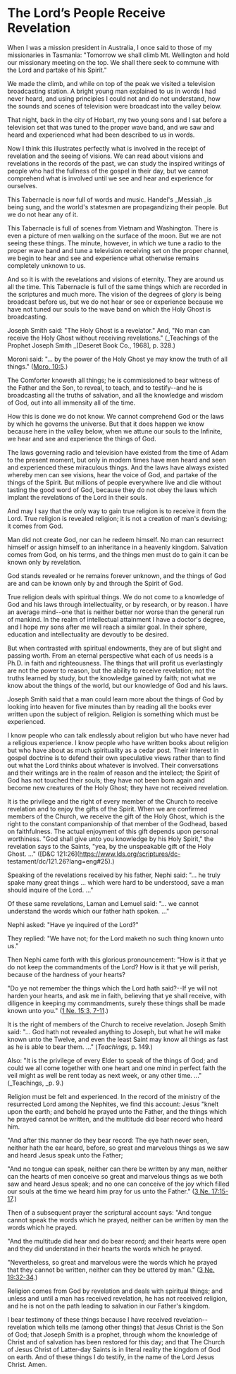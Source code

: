 # The Lord’s People Receive Revelation

When I was a mission president in Australia, I once said to those of my
missionaries in Tasmania: "Tomorrow we shall climb Mt. Wellington and hold our
missionary meeting on the top. We shall there seek to commune with the Lord
and partake of his Spirit."

We made the climb, and while on top of the peak we visited a television
broadcasting station. A bright young man explained to us in words I had never
heard, and using principles I could not and do not understand, how the sounds
and scenes of television were broadcast into the valley below.

That night, back in the city of Hobart, my two young sons and I sat before a
television set that was tuned to the proper wave band, and we saw and heard
and experienced what had been described to us in words.

Now I think this illustrates perfectly what is involved in the receipt of
revelation and the seeing of visions. We can read about visions and
revelations in the records of the past, we can study the inspired writings of
people who had the fullness of the gospel in their day, but we cannot
comprehend what is involved until we see and hear and experience for
ourselves.

This Tabernacle is now full of words and music. Handel's _Messiah _is being
sung, and the world's statesmen are propagandizing their people. But we do not
hear any of it.

This Tabernacle is full of scenes from Vietnam and Washington. There is even a
picture of men walking on the surface of the moon. But we are not seeing these
things. The minute, however, in which we tune a radio to the proper wave band
and tune a television receiving set on the proper channel, we begin to hear
and see and experience what otherwise remains completely unknown to us.

And so it is with the revelations and visions of eternity. They are around us
all the time. This Tabernacle is full of the same things which are recorded in
the scriptures and much more. The vision of the degrees of glory is being
broadcast before us, but we do not hear or see or experience because we have
not tuned our souls to the wave band on which the Holy Ghost is broadcasting.

Joseph Smith said: "The Holy Ghost is a revelator." And, "No man can receive
the Holy Ghost without receiving revelations." (_Teachings of the Prophet
Joseph Smith _[Deseret Book Co., 1968], p. 328.)

Moroni said: "... by the power of the Holy Ghost ye may know the truth of all
things." ([Moro.
10:5](https://www.lds.org/scriptures/bofm/moro/10.5?lang=eng#4).)

The Comforter knoweth all things; he is commissioned to bear witness of the
Father and the Son, to reveal, to teach, and to testify--and he is
broadcasting all the truths of salvation, and all the knowledge and wisdom of
God, out into all immensity all of the time.

How this is done we do not know. We cannot comprehend God or the laws by which
he governs the universe. But that it does happen we know because here in the
valley below, when we attune our souls to the Infinite, we hear and see and
experience the things of God.

The laws governing radio and television have existed from the time of Adam to
the present moment, but only in modern times have men heard and seen and
experienced these miraculous things. And the laws have always existed whereby
men can see visions, hear the voice of God, and partake of the things of the
Spirit. But millions of people everywhere live and die without tasting the
good word of God, because they do not obey the laws which implant the
revelations of the Lord in their souls.

And may I say that the only way to gain true religion is to receive it from
the Lord. True religion is revealed religion; it is not a creation of man's
devising; it comes from God.

Man did not create God, nor can he redeem himself. No man can resurrect
himself or assign himself to an inheritance in a heavenly kingdom. Salvation
comes from God, on his terms, and the things men must do to gain it can be
known only by revelation.

God stands revealed or he remains forever unknown, and the things of God are
and can be known only by and through the Spirit of God.

True religion deals with spiritual things. We do not come to a knowledge of
God and his laws through intellectuality, or by research, or by reason. I have
an average mind--one that is neither better nor worse than the general run of
mankind. In the realm of intellectual attainment I have a doctor's degree, and
I hope my sons after me will reach a similar goal. In their sphere, education
and intellectuality are devoutly to be desired.

But when contrasted with spiritual endowments, they are of but slight and
passing worth. From an eternal perspective what each of us needs is a Ph.D. in
faith and righteousness. The things that will profit us everlastingly are not
the power to reason, but the ability to receive revelation; not the truths
learned by study, but the knowledge gained by faith; not what we know about
the things of the world, but our knowledge of God and his laws.

Joseph Smith said that a man could learn more about the things of God by
looking into heaven for five minutes than by reading all the books ever
written upon the subject of religion. Religion is something which must be
experienced.

I know people who can talk endlessly about religion but who have never had a
religious experience. I know people who have written books about religion but
who have about as much spirituality as a cedar post. Their interest in gospel
doctrine is to defend their own speculative views rather than to find out what
the Lord thinks about whatever is involved. Their conversations and their
writings are in the realm of reason and the intellect; the Spirit of God has
not touched their souls; they have not been born again and become new
creatures of the Holy Ghost; they have not received revelation.

It is the privilege and the right of every member of the Church to receive
revelation and to enjoy the gifts of the Spirit. When we are confirmed members
of the Church, we receive the gift of the Holy Ghost, which is the right to
the constant companionship of that member of the Godhead, based on
faithfulness. The actual enjoyment of this gift depends upon personal
worthiness. "God shall give unto you knowledge by his Holy Spirit," the
revelation says to the Saints, "yea, by the unspeakable gift of the Holy
Ghost. ..." ([D&amp;C 121:26](https://www.lds.org/scriptures/dc-
testament/dc/121.26?lang=eng#25).)

Speaking of the revelations received by his father, Nephi said: "... he truly
spake many great things ... which were hard to be understood, save a man should
inquire of the Lord. ..."

Of these same revelations, Laman and Lemuel said: "... we cannot understand the
words which our father hath spoken. ..."

Nephi asked: "Have ye inquired of the Lord?"

They replied: "We have not; for the Lord maketh no such thing known unto us."

Then Nephi came forth with this glorious pronouncement: "How is it that ye do
not keep the commandments of the Lord? How is it that ye will perish, because
of the hardness of your hearts?

"Do ye not remember the things which the Lord hath said?--If ye will not
harden your hearts, and ask me in faith, believing that ye shall receive, with
diligence in keeping my commandments, surely these things shall be made known
unto you." ([1 Ne. 15:3,
7-11](https://www.lds.org/scriptures/bofm/1-ne/15.3%2C7-11?lang=eng#2).)

It is the right of members of the Church to receive revelation. Joseph Smith
said: "... God hath not revealed anything to Joseph, but what he will make known
unto the Twelve, and even the least Saint may know all things as fast as he is
able to bear them. ..." (_Teachings,_ p. 149.)

Also: "It is the privilege of every Elder to speak of the things of God; and
could we all come together with one heart and one mind in perfect faith the
veil might as well be rent today as next week, or any other time. ..."
(_Teachings, _p. 9.)

Religion must be felt and experienced. In the record of the ministry of the
resurrected Lord among the Nephites, we find this account: Jesus "knelt upon
the earth; and behold he prayed unto the Father, and the things which he
prayed cannot be written, and the multitude did bear record who heard him.

"And after this manner do they bear record: The eye hath never seen, neither
hath the ear heard, before, so great and marvelous things as we saw and heard
Jesus speak unto the Father;

"And no tongue can speak, neither can there be written by any man, neither can
the hearts of men conceive so great and marvelous things as we both saw and
heard Jesus speak; and no one can conceive of the joy which filled our souls
at the time we heard him pray for us unto the Father." ([3 Ne.
17:15-17](https://www.lds.org/scriptures/bofm/3-ne/17.15-17?lang=eng#14).)

Then of a subsequent prayer the scriptural account says: "And tongue cannot
speak the words which he prayed, neither can be written by man the words which
he prayed.

"And the multitude did hear and do bear record; and their hearts were open and
they did understand in their hearts the words which he prayed.

"Nevertheless, so great and marvelous were the words which he prayed that they
cannot be written, neither can they be uttered by man." ([3 Ne.
19:32-34](https://www.lds.org/scriptures/bofm/3-ne/19.32-34?lang=eng#31).)

Religion comes from God by revelation and deals with spiritual things; and
unless and until a man has received revelation, he has not received religion,
and he is not on the path leading to salvation in our Father's kingdom.

I bear testimony of these things because I have received revelation--
revelation which tells me (among other things) that Jesus Christ is the Son of
God; that Joseph Smith is a prophet, through whom the knowledge of Christ and
of salvation has been restored for this day; and that The Church of Jesus
Christ of Latter-day Saints is in literal reality the kingdom of God on earth.
And of these things I do testify, in the name of the Lord Jesus Christ. Amen.

